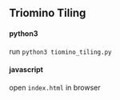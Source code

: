 ## Triomino Tiling
#### python3
run `python3 tiomino_tiling.py`

#### javascript
open `index.html` in browser